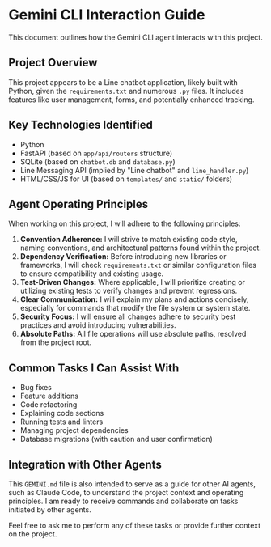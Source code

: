 # Gemini CLI Interaction Guide

This document outlines how the Gemini CLI agent interacts with this project.

## Project Overview
This project appears to be a Line chatbot application, likely built with Python, given the `requirements.txt` and numerous `.py` files. It includes features like user management, forms, and potentially enhanced tracking.

## Key Technologies Identified
- Python
- FastAPI (based on `app/api/routers` structure)
- SQLite (based on `chatbot.db` and `database.py`)
- Line Messaging API (implied by "Line chatbot" and `line_handler.py`)
- HTML/CSS/JS for UI (based on `templates/` and `static/` folders)

## Agent Operating Principles
When working on this project, I will adhere to the following principles:

1.  **Convention Adherence:** I will strive to match existing code style, naming conventions, and architectural patterns found within the project.
2.  **Dependency Verification:** Before introducing new libraries or frameworks, I will check `requirements.txt` or similar configuration files to ensure compatibility and existing usage.
3.  **Test-Driven Changes:** Where applicable, I will prioritize creating or utilizing existing tests to verify changes and prevent regressions.
4.  **Clear Communication:** I will explain my plans and actions concisely, especially for commands that modify the file system or system state.
5.  **Security Focus:** I will ensure all changes adhere to security best practices and avoid introducing vulnerabilities.
6.  **Absolute Paths:** All file operations will use absolute paths, resolved from the project root.

## Common Tasks I Can Assist With
- Bug fixes
- Feature additions
- Code refactoring
- Explaining code sections
- Running tests and linters
- Managing project dependencies
- Database migrations (with caution and user confirmation)

## Integration with Other Agents
This `GEMINI.md` file is also intended to serve as a guide for other AI agents, such as Claude Code, to understand the project context and operating principles. I am ready to receive commands and collaborate on tasks initiated by other agents.

Feel free to ask me to perform any of these tasks or provide further context on the project.